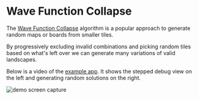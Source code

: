 # Wave Function Collapse

The [Wave Function Collapse](https://gist.github.com/selfsame/e7ff11205c316888977f9cac04fe4035) algorithm
is a popular approach to generate random maps or boards from smaller tiles.

By progressively excluding invalid combinations and picking random tiles based on what's left over
we can generate many variations of valid landscapes.

Below is a video of the [example app](https://github.com/axelerator/wave-function-collapse-2d/tree/main/example). It shows the stepped debug view on the left and generating random
solutions on the right.

![demo screen capture](https://raw.githubusercontent.com/axelerator/wave-function-collapse-2d/main/demo.gif)

